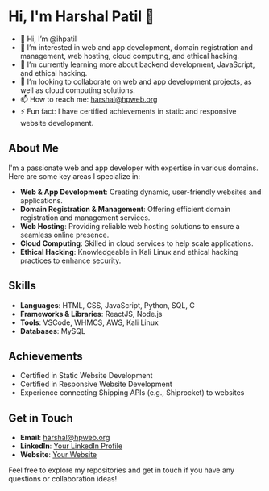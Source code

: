 # Hi, I'm Harshal Patil 👋

- 👋 Hi, I’m @ihpatil
- 👀 I’m interested in web and app development, domain registration and management, web hosting, cloud computing, and ethical hacking.
- 🌱 I’m currently learning more about backend development, JavaScript, and ethical hacking.
- 💞️ I’m looking to collaborate on web and app development projects, as well as cloud computing solutions.
- 📫 How to reach me: harshal@hpweb.org
- ⚡ Fun fact: I have certified achievements in static and responsive website development.

## About Me

I'm a passionate web and app developer with expertise in various domains. Here are some key areas I specialize in:

- **Web & App Development**: Creating dynamic, user-friendly websites and applications.
- **Domain Registration & Management**: Offering efficient domain registration and management services.
- **Web Hosting**: Providing reliable web hosting solutions to ensure a seamless online presence.
- **Cloud Computing**: Skilled in cloud services to help scale applications.
- **Ethical Hacking**: Knowledgeable in Kali Linux and ethical hacking practices to enhance security.

## Skills

- **Languages**: HTML, CSS, JavaScript, Python, SQL, C
- **Frameworks & Libraries**: ReactJS, Node.js
- **Tools**: VSCode, WHMCS, AWS, Kali Linux
- **Databases**: MySQL

## Achievements

- Certified in Static Website Development
- Certified in Responsive Website Development
- Experience connecting Shipping APIs (e.g., Shiprocket) to websites

## Get in Touch

- **Email**: harshal@hpweb.org
- **LinkedIn**: [Your LinkedIn Profile](https://www.linkedin.com/in/your-profile)
- **Website**: [Your Website](https://www.yourwebsite.com)

Feel free to explore my repositories and get in touch if you have any questions or collaboration ideas!
